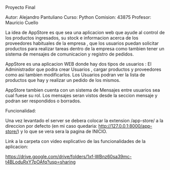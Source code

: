 Proyecto Final

Autor: Alejandro Pantuliano
Curso: Python 
Comision: 43875
Profesor: Mauricio Cuello

La idea de AppStore es que sea una aplicacion web que ayude al control de los productos ingresados, su stock e informacion acerca de los proveedores habituales de la empresa , que los usuarios puedan solicitar productos para realizar tareas dentro de la empresa como tambien tener un sistema de mensajes de comunicacion y registro de pedidos. 

AppStore es una aplicacion WEB donde hay dos tipos de usuarios : El Administrador que podra crear Usuarios , cargar productos y proveedores como asi tambien modificarlos. Los Usuarios podran ver la lista de productos que hay y realizar un pedido de los mismos. 

AppStore tambien cuenta con un sistema de Mensajes entre usuarios sea cual fuese su rol. Los mensajes seran vistos desde la seccion mensaje y podran ser respondidos o borrados.

Funcionalidad:

Una vez levantado el server se debera colocar la extension /app-store/ a la direccion por defecto (en mi caso quedaria: http://127.0.0.1:8000/app-store/) y lo que se vera sera la pagina de INICIO.

Link a la carpeta con video explicativo de las funcionalidades de la aplicacion:

https://drive.google.com/drive/folders/1xf-WBnz60sa39mc-t4BLoduRxY7pOAfq?usp=sharing

